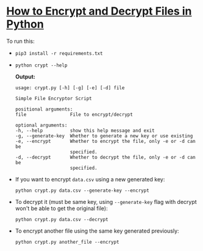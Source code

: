 # [How to Encrypt and Decrypt Files in Python](https://www.thepythoncode.com/article/encrypt-decrypt-files-symmetric-python)
To run this:
- `pip3 install -r requirements.txt`
- 
    ```
    python crypt --help
    ```
    **Output:**
    ```
    usage: crypt.py [-h] [-g] [-e] [-d] file

    Simple File Encryptor Script

    positional arguments:
    file                File to encrypt/decrypt

    optional arguments:
    -h, --help          show this help message and exit
    -g, --generate-key  Whether to generate a new key or use existing
    -e, --encrypt       Whether to encrypt the file, only -e or -d can be
                        specified.
    -d, --decrypt       Whether to decrypt the file, only -e or -d can be
                        specified.
    ```
- If you want to encrypt `data.csv` using a new generated key:
    ```
    python crypt.py data.csv --generate-key --encrypt
    ```
- To decrypt it (must be same key, using `--generate-key` flag with decrypt won't be able to get the original file):
    ```
    python crypt.py data.csv --decrypt
    ```
- To encrypt another file using the same key generated previously:
    ```
    python crypt.py another_file --encrypt
    ```